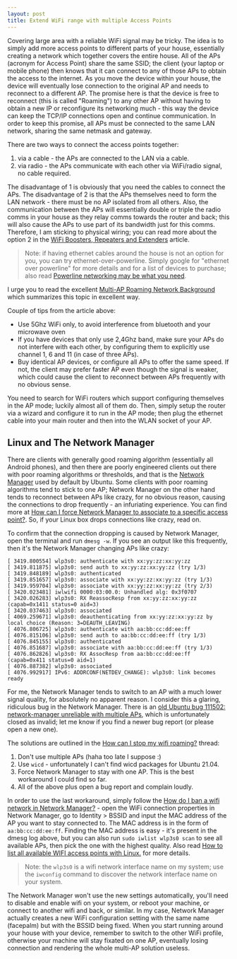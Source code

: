 ```yaml
---
layout: post
title: Extend WiFi range with multiple Access Points
---
```


Covering large area with a reliable WiFi signal may be tricky. The idea is to simply add more access points
to different parts of your house, essentially creating a network which together covers the entire house.
All of the APs (acronym for Access Point) share the same SSID; the client (your laptop or mobile phone)
then knows that it can connect to any of those APs to obtain the access to the internet. As you move
the device within your house, the device will eventually lose connection to the original AP and needs to reconnect
to a different AP. The promise here is that the device is free
to reconnect (this is called "Roaming") to any other AP without having to obtain a new IP or reconfigure its networking much - this way
the device can keep the TCP/IP connections open and continue communication. In order to keep this promise, all APs
must be connected to the same LAN network, sharing
the same netmask and gateway.

There are two ways to connect the access points together:

1. via a cable - the APs are connected to the LAN via a cable.
2. via radio - the APs communicate with each other via WiFi/radio signal, no cable required.

The disadvantage of 1 is obviously that you need the cables to connect the APs.
The disadvantage of 2 is that the APs themselves need to form the LAN network - there must be no AP isolated from all others.
Also, the communication between the APs will essentially double or triple the radio comms in your house as they relay comms
towards the router and back; this will also cause the APs to use part of its bandwidth just for this comms.
Therefore, I am sticking to physical wiring; you can read more about the option 2 in the
[WiFi Boosters, Repeaters and Extenders](https://www.waveform.com/pages/wifi-booster-repeater-extender-differences) article.

> Note: if having ethernet cables around the house is not an option for you, you can try
> ethernet-over-powerline. Simply google for "ethernet over powerline" for more details and
> for a list of devices to purchase; also read [Powerline networking may be what you need](https://www.digitaltrends.com/computing/everything-you-need-to-know-about-powerline-networking/).

I urge you to read the excellent [Multi-AP Roaming Network Background](https://superuser.com/a/122508/750976) which summarizes
this topic in excellent way.

Couple of tips from the article above:
* Use 5Ghz WiFi only, to avoid interference from bluetooth and your microwave oven
* If you have devices that only use 2,4Ghz band, make sure your APs do not interfere with each other, by configuring them to
  explicitly use channel 1, 6 and 11 (in case of three APs).
* Buy identical AP devices, or configure all APs to offer the same speed. If not, the client may prefer faster AP even though
  the signal is weaker, which could cause the client to reconnect between APs frequently with no obvious sense.

You need to search for WiFi routers which support configuring themselves in the AP mode; luckily
almost all of them do. Then, simply setup the router via a wizard and configure it to run in the AP
mode; then plug the ethernet cable into your main router and then into the WLAN socket of your AP. 

## Linux and The Network Manager

There are clients with generally good roaming algorithm (essentially all Android phones), and then there are
poorly engineered clients out there with poor roaming algorithms or thresholds,
and that is the [Network Manager](https://help.ubuntu.com/community/NetworkManager)
used by default by Ubuntu. Some clients with poor roaming algorithms tend to stick to one AP; Network Manager on the other
hand tends to reconnect between APs like crazy, for no obvious reason, causing the connections to drop frequently -
an infuriating experience.
You can find more at [How can I force Network Manager to associate to a specific access point?](https://askubuntu.com/questions/40038/how-can-i-force-network-manager-to-associate-to-a-specific-access-point).
So, if your Linux box drops connections like crazy, read on.

To confirm that the connection dropping is caused by Network Manager, open the terminal and run `dmesg -w`. If you see
an output like this frequently, then it's the Network Manager changing APs like crazy:

```
[ 3419.800554] wlp3s0: authenticate with xx:yy:zz:xx:yy:zz
[ 3419.811875] wlp3s0: send auth to xx:yy:zz:xx:yy:zz (try 1/3)
[ 3419.848189] wlp3s0: authenticated
[ 3419.851657] wlp3s0: associate with xx:yy:zz:xx:yy:zz (try 1/3)
[ 3419.959704] wlp3s0: associate with xx:yy:zz:xx:yy:zz (try 2/3)
[ 3420.023481] iwlwifi 0000:03:00.0: Unhandled alg: 0x3f0707
[ 3420.026283] wlp3s0: RX ReassocResp from xx:yy:zz:xx:yy:zz (capab=0x1411 status=0 aid=3)
[ 3420.037463] wlp3s0: associated
[ 4069.259671] wlp3s0: deauthenticating from xx:yy:zz:xx:yy:zz by local choice (Reason: 3=DEAUTH_LEAVING)
[ 4076.806725] wlp3s0: authenticate with aa:bb:cc:dd:ee:ff
[ 4076.815106] wlp3s0: send auth to aa:bb:cc:dd:ee:ff (try 1/3)
[ 4076.845155] wlp3s0: authenticated
[ 4076.851687] wlp3s0: associate with aa:bb:cc:dd:ee:ff (try 1/3)
[ 4076.862826] wlp3s0: RX AssocResp from aa:bb:cc:dd:ee:ff (capab=0x411 status=0 aid=1)
[ 4076.887382] wlp3s0: associated
[ 4076.992917] IPv6: ADDRCONF(NETDEV_CHANGE): wlp3s0: link becomes ready
```

For me, the Network Manager tends to switch to an AP with a much lower signal quality,
for absolutely no apparent reason. I consider this a glaring, ridiculous bug in the Network Manager.
There is an [old Ubuntu bug 111502: network-manager unreliable with multiple APs](https://bugs.launchpad.net/ubuntu/+source/network-manager/+bug/111502),
which is unfortunately closed as invalid; let me know if you find a newer bug report
(or please open a new one).

The solutions are outlined in the [How can I stop my wifi roaming?](https://ubuntuforums.org/showthread.php?t=1437212)
thread:
1. Don't use multiple APs (haha too late I suppose :)
2. Use `wicd` - unfortunately I can't find wicd packages for Ubuntu 21.04.
3. Force Network Manager to stay with one AP. This is the best workaround I could find so far.
4. All of the above plus open a bug report and complain loudly.

In order to use the last workaround, simply follow the [How do I ban a wifi network in Network Manager?](https://askubuntu.com/questions/11990/how-do-i-ban-a-wifi-network-in-network-manager) -
open the WiFi connection properties in Network Manager, go to Identity > BSSID and input the MAC address
of the AP you want to stay connected to. The MAC address is in the form of `aa:bb:cc:dd:ee:ff`. Finding the MAC address
is easy - it's present in the dmesg log above, but you can also run `sudo iwlist wlp3s0 scan`
to see all available APs, then pick the one with the highest quality. Also read
[How to list all available WIFI access points with Linux.](https://securitronlinux.com/debian-testing/how-to-list-all-available-wifi-access-points-with-linux/)
for more details.

> Note: the `wlp3s0` is a wifi network interface name on my system; use the `iwconfig` command
> to discover the network interface name on your system.

The Network Manager won't use the new settings automatically, you'll need to
disable and enable wifi on your system, or reboot your machine, or connect to another wifi and back, or similar.
In my case, Network Manager actually creates a new WiFi configuration setting with the same name (facepalm)
but with the BSSID being fixed. When you start running around your house with your device, remember to
switch to the other WiFi profile, otherwise your machine will stay fixated on one AP, eventually
losing connection and rendering the whole multi-AP solution useless.
